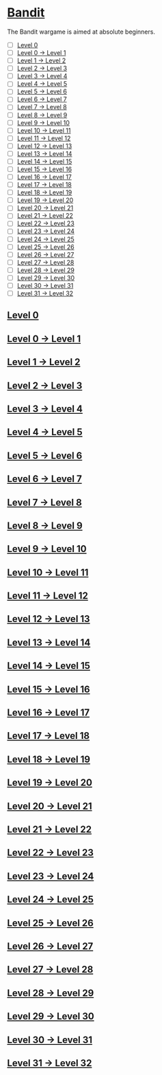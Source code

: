 # [Bandit](http://overthewire.org/wargames/bandit)

The Bandit wargame is aimed at absolute beginners.

- [ ] [Level 0](#level-0)
- [ ] [Level 0 → Level 1](#level-0--level-1)
- [ ] [Level 1 → Level 2](#level-1)
- [ ] [Level 2 → Level 3](#level-2)
- [ ] [Level 3 → Level 4](#level-3)
- [ ] [Level 4 → Level 5](#level-4)
- [ ] [Level 5 → Level 6](#level-5)
- [ ] [Level 6 → Level 7](#level-6)
- [ ] [Level 7 → Level 8](#level-7)
- [ ] [Level 8 → Level 9](#level-8)
- [ ] [Level 9 → Level 10](#level-9)
- [ ] [Level 10 → Level 11](#level-10)
- [ ] [Level 11 → Level 12](#level-11)
- [ ] [Level 12 → Level 13](#level-12)
- [ ] [Level 13 → Level 14](#level-13)
- [ ] [Level 14 → Level 15](#level-14)
- [ ] [Level 15 → Level 16](#level-15)
- [ ] [Level 16 → Level 17](#level-16)
- [ ] [Level 17 → Level 18](#level-17)
- [ ] [Level 18 → Level 19](#level-18)
- [ ] [Level 19 → Level 20](#level-19)
- [ ] [Level 20 → Level 21](#level-20)
- [ ] [Level 21 → Level 22](#level-21)
- [ ] [Level 22 → Level 23](#level-22)
- [ ] [Level 23 → Level 24](#level-23)
- [ ] [Level 24 → Level 25](#level-24)
- [ ] [Level 25 → Level 26](#level-25)
- [ ] [Level 26 → Level 27](#level-26)
- [ ] [Level 27 → Level 28](#level-27)
- [ ] [Level 28 → Level 29](#level-28)
- [ ] [Level 29 → Level 30](#level-29)
- [ ] [Level 30 → Level 31](#level-30)
- [ ] [Level 31 → Level 32](#level-31)

## [Level 0](http://overthewire.org/wargames/bandit/bandit0.html)
## [Level 0 → Level 1](http://overthewire.org/wargames/bandit/bandit1.html)
## [Level 1 → Level 2](http://overthewire.org/wargames/bandit/bandit2.html)
## [Level 2 → Level 3](http://overthewire.org/wargames/bandit/bandit3.html)
## [Level 3 → Level 4](http://overthewire.org/wargames/bandit/bandit4.html)
## [Level 4 → Level 5](http://overthewire.org/wargames/bandit/bandit5.html)
## [Level 5 → Level 6](http://overthewire.org/wargames/bandit/bandit6.html)
## [Level 6 → Level 7](http://overthewire.org/wargames/bandit/bandit7.html)
## [Level 7 → Level 8](http://overthewire.org/wargames/bandit/bandit8.html)
## [Level 8 → Level 9](http://overthewire.org/wargames/bandit/bandit9.html)
## [Level 9 → Level 10](http://overthewire.org/wargames/bandit/bandit10.html)
## [Level 10 → Level 11](http://overthewire.org/wargames/bandit/bandit11.html)
## [Level 11 → Level 12](http://overthewire.org/wargames/bandit/bandit12.html)
## [Level 12 → Level 13](http://overthewire.org/wargames/bandit/bandit13.html)
## [Level 13 → Level 14](http://overthewire.org/wargames/bandit/bandit14.html)
## [Level 14 → Level 15](http://overthewire.org/wargames/bandit/bandit15.html)
## [Level 15 → Level 16](http://overthewire.org/wargames/bandit/bandit16.html)
## [Level 16 → Level 17](http://overthewire.org/wargames/bandit/bandit17.html)
## [Level 17 → Level 18](http://overthewire.org/wargames/bandit/bandit18.html)
## [Level 18 → Level 19](http://overthewire.org/wargames/bandit/bandit19.html)
## [Level 19 → Level 20](http://overthewire.org/wargames/bandit/bandit20.html)
## [Level 20 → Level 21](http://overthewire.org/wargames/bandit/bandit21.html)
## [Level 21 → Level 22](http://overthewire.org/wargames/bandit/bandit22.html)
## [Level 22 → Level 23](http://overthewire.org/wargames/bandit/bandit23.html)
## [Level 23 → Level 24](http://overthewire.org/wargames/bandit/bandit24.html)
## [Level 24 → Level 25](http://overthewire.org/wargames/bandit/bandit25.html)
## [Level 25 → Level 26](http://overthewire.org/wargames/bandit/bandit26.html)
## [Level 26 → Level 27](http://overthewire.org/wargames/bandit/bandit27.html)
## [Level 27 → Level 28](http://overthewire.org/wargames/bandit/bandit28.html)
## [Level 28 → Level 29](http://overthewire.org/wargames/bandit/bandit29.html)
## [Level 29 → Level 30](http://overthewire.org/wargames/bandit/bandit30.html)
## [Level 30 → Level 31](http://overthewire.org/wargames/bandit/bandit31.html)
## [Level 31 → Level 32](http://overthewire.org/wargames/bandit/bandit32.html)
